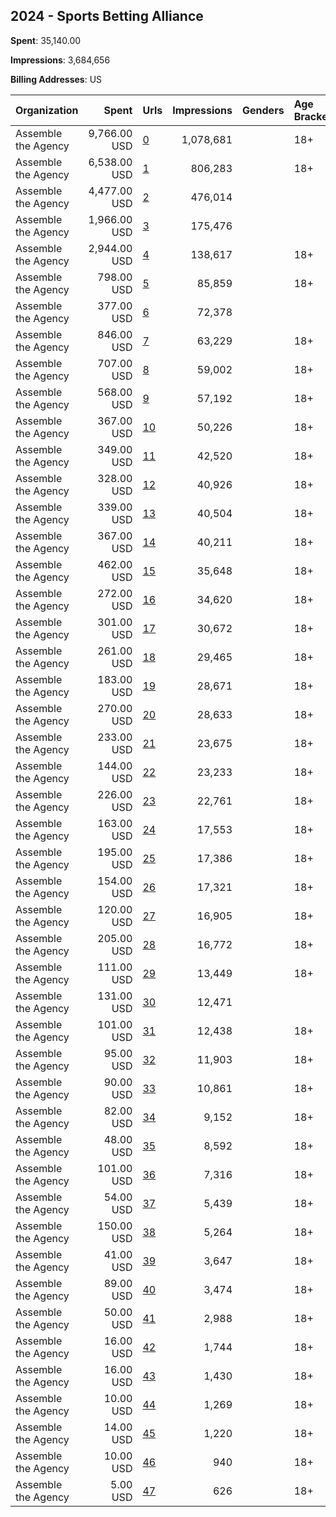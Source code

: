 ## 2024 - Sports Betting Alliance 
**Spent**: 35,140.00

**Impressions**: 3,684,656

**Billing Addresses**: US

|Organization|Spent|Urls|Impressions|Genders|Age Brackets|Country Codes|
|:---|---:|:---|---:|:---|:---|:---|
|Assemble the Agency|9,766.00 USD|[0](https://www.snap.com/political-ads/asset/793e79fe889a6a1f91576ec376adea80d53ea63680215f30ff72c7c2d45613b3?mediaType=png)|1,078,681||18+|united states|
|Assemble the Agency|6,538.00 USD|[1](https://www.snap.com/political-ads/asset/50085d84557151589c341ceb4b08ffa21ddf46e738b9d8a786ea180e5e35f291?mediaType=mp4)|806,283||18+|united states|
|Assemble the Agency|4,477.00 USD|[2](https://www.snap.com/political-ads/asset/8525b7f05a1415f3d6a38f77890a145408090540912ed25e9e175fd5c0579470?mediaType=jpeg)|476,014|||united states|
|Assemble the Agency|1,966.00 USD|[3](https://www.snap.com/political-ads/asset/7baac1b25eaf25bd24d3e0062e5afc73200a0abd2271997262e3dd09b414062c?mediaType=mp4)|175,476|||united states|
|Assemble the Agency|2,944.00 USD|[4](https://www.snap.com/political-ads/asset/098b3a697f6371854ca4a358232ca3203d076a2306579b250b3830d289c96cf3?mediaType=jpg)|138,617||18+|united states|
|Assemble the Agency|798.00 USD|[5](https://www.snap.com/political-ads/asset/ac14551c7e5ac1434742e99e3a582866dbb9ff62671b739808a51d2de8c0ab23?mediaType=png)|85,859||18+|united states|
|Assemble the Agency|377.00 USD|[6](https://www.snap.com/political-ads/asset/38a44ccc8dee900629f5cc2aa3900403ee20292ccd147e97f9b128dcc58cc10f?mediaType=jpg)|72,378|||united states|
|Assemble the Agency|846.00 USD|[7](https://www.snap.com/political-ads/asset/e172401ced21c9cb0ce456bf902519cc11c8d54a5645fd0237f300e10f228877?mediaType=mp4)|63,229||18+|united states|
|Assemble the Agency|707.00 USD|[8](https://www.snap.com/political-ads/asset/8d3ea9eb638d0b6e5af8503080624b901850659fa982b5f8fc9b8e58f97c256c?mediaType=png)|59,002||18+|united states|
|Assemble the Agency|568.00 USD|[9](https://www.snap.com/political-ads/asset/3b7d6b0f58a5c5e650f58084b3946575638bff840ddc1ac3ff1bcb623590b119?mediaType=mp4)|57,192||18+|united states|
|Assemble the Agency|367.00 USD|[10](https://www.snap.com/political-ads/asset/628f1c1c1d03695315e35adaf8c83a92f0513146f65da2d16c672c6a506fba23?mediaType=jpg)|50,226||18+|united states|
|Assemble the Agency|349.00 USD|[11](https://www.snap.com/political-ads/asset/628f1c1c1d03695315e35adaf8c83a92f0513146f65da2d16c672c6a506fba23?mediaType=jpg)|42,520||18+|united states|
|Assemble the Agency|328.00 USD|[12](https://www.snap.com/political-ads/asset/628f1c1c1d03695315e35adaf8c83a92f0513146f65da2d16c672c6a506fba23?mediaType=jpg)|40,926||18+|united states|
|Assemble the Agency|339.00 USD|[13](https://www.snap.com/political-ads/asset/628f1c1c1d03695315e35adaf8c83a92f0513146f65da2d16c672c6a506fba23?mediaType=jpg)|40,504||18+|united states|
|Assemble the Agency|367.00 USD|[14](https://www.snap.com/political-ads/asset/628f1c1c1d03695315e35adaf8c83a92f0513146f65da2d16c672c6a506fba23?mediaType=jpg)|40,211||18+|united states|
|Assemble the Agency|462.00 USD|[15](https://www.snap.com/political-ads/asset/ae9513d2a88c0f8fec11c4772f14f64fee6f864146cabb5e257ef5a6676b3d1c?mediaType=mp4)|35,648||18+|united states|
|Assemble the Agency|272.00 USD|[16](https://www.snap.com/political-ads/asset/9cccc0fcd35491b771f6e90f402864a336266ff0718ffa44cb2ccea08fb010b9?mediaType=jpg)|34,620||18+|united states|
|Assemble the Agency|301.00 USD|[17](https://www.snap.com/political-ads/asset/5d4413c9744e0df5a22bd1869a22c2bf7a99c2902b28012a7de0e64cd71669f8?mediaType=jpeg)|30,672||18+|united states|
|Assemble the Agency|261.00 USD|[18](https://www.snap.com/political-ads/asset/9cccc0fcd35491b771f6e90f402864a336266ff0718ffa44cb2ccea08fb010b9?mediaType=jpg)|29,465||18+|united states|
|Assemble the Agency|183.00 USD|[19](https://www.snap.com/political-ads/asset/30d3ed5eb52c38a4f1cb703b0c2ddd5b08857c371775b2589027b88d342c0d4a?mediaType=jpg)|28,671||18+|united states|
|Assemble the Agency|270.00 USD|[20](https://www.snap.com/political-ads/asset/9cccc0fcd35491b771f6e90f402864a336266ff0718ffa44cb2ccea08fb010b9?mediaType=jpg)|28,633||18+|united states|
|Assemble the Agency|233.00 USD|[21](https://www.snap.com/political-ads/asset/9cccc0fcd35491b771f6e90f402864a336266ff0718ffa44cb2ccea08fb010b9?mediaType=jpg)|23,675||18+|united states|
|Assemble the Agency|144.00 USD|[22](https://www.snap.com/political-ads/asset/30d3ed5eb52c38a4f1cb703b0c2ddd5b08857c371775b2589027b88d342c0d4a?mediaType=jpg)|23,233||18+|united states|
|Assemble the Agency|226.00 USD|[23](https://www.snap.com/political-ads/asset/ac2e59d7d209550acc026dc404143c852192ea202594534b8c6347889733b746?mediaType=mp4)|22,761||18+|united states|
|Assemble the Agency|163.00 USD|[24](https://www.snap.com/political-ads/asset/9cccc0fcd35491b771f6e90f402864a336266ff0718ffa44cb2ccea08fb010b9?mediaType=jpg)|17,553||18+|united states|
|Assemble the Agency|195.00 USD|[25](https://www.snap.com/political-ads/asset/9cccc0fcd35491b771f6e90f402864a336266ff0718ffa44cb2ccea08fb010b9?mediaType=jpg)|17,386||18+|united states|
|Assemble the Agency|154.00 USD|[26](https://www.snap.com/political-ads/asset/628f1c1c1d03695315e35adaf8c83a92f0513146f65da2d16c672c6a506fba23?mediaType=jpg)|17,321||18+|united states|
|Assemble the Agency|120.00 USD|[27](https://www.snap.com/political-ads/asset/30d3ed5eb52c38a4f1cb703b0c2ddd5b08857c371775b2589027b88d342c0d4a?mediaType=jpg)|16,905||18+|united states|
|Assemble the Agency|205.00 USD|[28](https://www.snap.com/political-ads/asset/b8921035540ecd512b54df20fefdeac62d742d4df3e893548d115ef94be28b1c?mediaType=jpeg)|16,772||18+|united states|
|Assemble the Agency|111.00 USD|[29](https://www.snap.com/political-ads/asset/30d3ed5eb52c38a4f1cb703b0c2ddd5b08857c371775b2589027b88d342c0d4a?mediaType=jpg)|13,449||18+|united states|
|Assemble the Agency|131.00 USD|[30](https://www.snap.com/political-ads/asset/8525b7f05a1415f3d6a38f77890a145408090540912ed25e9e175fd5c0579470?mediaType=jpeg)|12,471|||united states|
|Assemble the Agency|101.00 USD|[31](https://www.snap.com/political-ads/asset/9747a9f4833425c8f43cda1f203829577c0bb04be22f7f492a3cbab0082a4a03?mediaType=jpeg)|12,438||18+|united states|
|Assemble the Agency|95.00 USD|[32](https://www.snap.com/political-ads/asset/30d3ed5eb52c38a4f1cb703b0c2ddd5b08857c371775b2589027b88d342c0d4a?mediaType=jpg)|11,903||18+|united states|
|Assemble the Agency|90.00 USD|[33](https://www.snap.com/political-ads/asset/5d4413c9744e0df5a22bd1869a22c2bf7a99c2902b28012a7de0e64cd71669f8?mediaType=jpeg)|10,861||18+|united states|
|Assemble the Agency|82.00 USD|[34](https://www.snap.com/political-ads/asset/30d3ed5eb52c38a4f1cb703b0c2ddd5b08857c371775b2589027b88d342c0d4a?mediaType=jpg)|9,152||18+|united states|
|Assemble the Agency|48.00 USD|[35](https://www.snap.com/political-ads/asset/6b5efde9c7c3e801d0d6f834e1ec1fae3580c00d6215df709073b5fddf078083?mediaType=jpeg)|8,592||18+|united states|
|Assemble the Agency|101.00 USD|[36](https://www.snap.com/political-ads/asset/3bcb318057d507e4100d630c40828020206bb8b64db9bcc84c5267bcc91b481f?mediaType=jpg)|7,316||18+|united states|
|Assemble the Agency|54.00 USD|[37](https://www.snap.com/political-ads/asset/3bcb318057d507e4100d630c40828020206bb8b64db9bcc84c5267bcc91b481f?mediaType=jpg)|5,439||18+|united states|
|Assemble the Agency|150.00 USD|[38](https://www.snap.com/political-ads/asset/75086d0e21792558470748b7474d47c1b9f3a7ccf60ff4bab29d834a02f83ba2?mediaType=jpeg)|5,264||18+|united states|
|Assemble the Agency|41.00 USD|[39](https://www.snap.com/political-ads/asset/9747a9f4833425c8f43cda1f203829577c0bb04be22f7f492a3cbab0082a4a03?mediaType=jpeg)|3,647||18+|united states|
|Assemble the Agency|89.00 USD|[40](https://www.snap.com/political-ads/asset/bba775f3c2170523480a39b98cdba49ec49af570234b5baefe78c873b8f4f070?mediaType=jpeg)|3,474||18+|united states|
|Assemble the Agency|50.00 USD|[41](https://www.snap.com/political-ads/asset/eef1c39b6c3c51b3f93e4afc392000e3f4f56f7656006df618e6ec9589625a2a?mediaType=jpeg)|2,988||18+|united states|
|Assemble the Agency|16.00 USD|[42](https://www.snap.com/political-ads/asset/eef1c39b6c3c51b3f93e4afc392000e3f4f56f7656006df618e6ec9589625a2a?mediaType=jpeg)|1,744||18+|united states|
|Assemble the Agency|16.00 USD|[43](https://www.snap.com/political-ads/asset/bba775f3c2170523480a39b98cdba49ec49af570234b5baefe78c873b8f4f070?mediaType=jpeg)|1,430||18+|united states|
|Assemble the Agency|10.00 USD|[44](https://www.snap.com/political-ads/asset/c1d3892ce416599157a73eda6d3c90b8a23a2f80ac67846ff5269c0e3c17f240?mediaType=jpeg)|1,269||18+|united states|
|Assemble the Agency|14.00 USD|[45](https://www.snap.com/political-ads/asset/75086d0e21792558470748b7474d47c1b9f3a7ccf60ff4bab29d834a02f83ba2?mediaType=jpeg)|1,220||18+|united states|
|Assemble the Agency|10.00 USD|[46](https://www.snap.com/political-ads/asset/c1d3892ce416599157a73eda6d3c90b8a23a2f80ac67846ff5269c0e3c17f240?mediaType=jpeg)|940||18+|united states|
|Assemble the Agency|5.00 USD|[47](https://www.snap.com/political-ads/asset/6b5efde9c7c3e801d0d6f834e1ec1fae3580c00d6215df709073b5fddf078083?mediaType=jpeg)|626||18+|united states|
